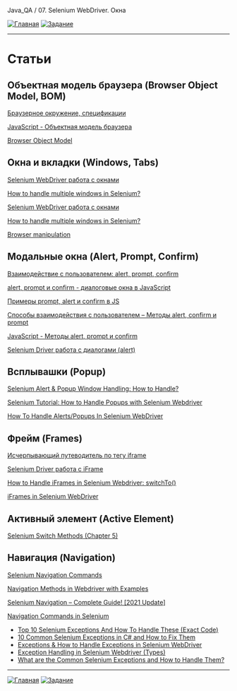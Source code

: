 Java_QA / 07. Selenium WebDriver. Окна

[![Главная](https://img.shields.io/badge/-Главная-aaccee)](README.md)
[![Задание](https://img.shields.io/badge/-Задание-99ffee)](3.%20Задание.md)

***

# Статьи

## Объектная модель браузера (Browser Object Model, BOM)

[Браузерное окружение, спецификации](https://learn.javascript.ru/browser-environment)

[JavaScript - Объектная модель браузера](https://itchief.ru/javascript/bom)

[Browser Object Model](http://ильяалександрович.рф/lec/web/5/1/index.html)

## Окна и вкладки (Windows, Tabs)

[Selenium WebDriver работа с окнами](http://internetka.in.ua/selenium-webdriver-window/)

[How to handle multiple windows in Selenium?](https://www.toolsqa.com/selenium-webdriver/window-handle-in-selenium/)

[Selenium WebDriver работа с окнами](http://internetka.in.ua/selenium-webdriver-window/)

[How to handle multiple windows in Selenium?](https://www.browserstack.com/guide/handle-multiple-windows-in-selenium)

[Browser manipulation](https://www.selenium.dev/documentation/en/webdriver/browser_manipulation/)

## Модальные окна (Alert, Prompt, Confirm)

[Взаимодействие с пользователем: alert, prompt, confirm](https://learn.javascript.ru/uibasic)

[alert, prompt и confirm - диалоговые окна в JavaScript](https://itchief.ru/javascript/alert-prompt-confirm)

[Примеры prompt, alert и confirm в JS](https://myrusakov.ru/js-prompt.html)

[Способы взаимодействия с пользователем – Методы alert, confirm и prompt](https://www.webpupil.ru/javascript_view.php?id=215)

[JavaScript - Методы alert, prompt и confirm](https://itchief.ru/javascript/alert-prompt-confirm)

[Selenium Driver работа c диалогами (alert)](http://internetka.in.ua/selenium-driver-aler/)

## Всплывашки (Popup)

[Selenium Alert & Popup Window Handling: How to Handle?](https://www.guru99.com/alert-popup-handling-selenium.html)

[Selenium Tutorial: How to Handle Popups with Selenium Webdriver](https://huddle.eurostarsoftwaretesting.com/how-to-selenium-popups-with-selenium/)

[How To Handle Alerts/Popups In Selenium WebDriver](https://www.softwaretestinghelp.com/handle-alerts-popups-selenium-webdriver-selenium-tutorial-16/)

## Фрейм (Frames)

[Исчерпывающий путеводитель по тегу iframe](https://habr.com/ru/post/488516/)

[Selenium Driver работа с iFrame](http://internetka.in.ua/selenium-driver-iframe/)

[How to Handle iFrames in Selenium Webdriver: switchTo()](https://www.guru99.com/handling-iframes-selenium.html)

[iFrames in Selenium WebDriver](https://www.toolsqa.com/selenium-webdriver/handle-iframes-in-selenium/)

## Активный элемент (Active Element)

[Selenium Switch Methods (Chapter 5)](https://blog.testproject.io/2020/06/18/selenium-switch-methods-chapter-5/)

## Навигация (Navigation)

[Selenium Navigation Commands](https://www.toolsqa.com/selenium-webdriver/selenium-navigation-commands/)

[Navigation Methods in Webdriver with Examples](https://www.seleniumeasy.com/selenium-tutorials/navigation-methods-webdriver-examples)

[Selenium Navigation – Complete Guide! \[2021 Update\]](https://www.swtestacademy.com/selenium-webdriver-navigation/)

[Navigation Commands in Selenium](https://stqatools.com/selenium-navigation-commands/)


* [Top 10 Selenium Exceptions And How To Handle These (Exact Code)](https://www.softwaretestinghelp.com/exception-handling-framework-selenium-tutorial-19/#8_orgopenqaseleniumTimeoutException)
* [10 Common Selenium Exceptions in C# and How to Fix Them](https://blog.testproject.io/2020/12/28/10-common-selenium-exceptions-in-c-and-how-to-fix-them/)
* [Exceptions & How to Handle Exceptions in Selenium WebDriver](https://blog.knoldus.com/exceptions-how-to-handle-exceptions-in-selenium-webdriver/#nosuchelementexception)
* [Exception Handling in Selenium Webdriver (Types)](https://www.guru99.com/exception-handling-selenium.html)
* [What are the Common Selenium Exceptions and How to Handle Them?](https://www.thepsi.com/what-are-the-common-selenium-exceptions-and-how-to-handle-them/)


***

[![Главная](https://img.shields.io/badge/-Главная-aaccee)](README.md)
[![Задание](https://img.shields.io/badge/-Задание-99ffee)](3.%20Задание.md)